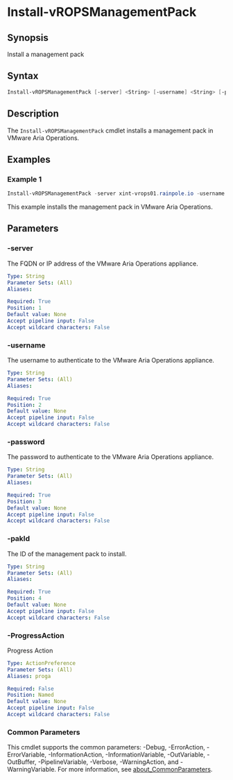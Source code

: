 # Install-vROPSManagementPack

## Synopsis

Install a management pack

## Syntax

```powershell
Install-vROPSManagementPack [-server] <String> [-username] <String> [-password] <String> [-pakId] <String> [-ProgressAction <ActionPreference>] [<CommonParameters>]
```

## Description

The `Install-vROPSManagementPack` cmdlet installs a management pack in VMware Aria Operations.

## Examples

### Example 1

```powershell
Install-vROPSManagementPack -server xint-vrops01.rainpole.io -username admin -password VMw@re1! -pakId SDDCHealth-8115995854
```

This example installs the management pack in VMware Aria Operations.

## Parameters

### -server

The FQDN or IP address of the VMware Aria Operations appliance.

```yaml
Type: String
Parameter Sets: (All)
Aliases:

Required: True
Position: 1
Default value: None
Accept pipeline input: False
Accept wildcard characters: False
```

### -username

The username to authenticate to the VMware Aria Operations appliance.

```yaml
Type: String
Parameter Sets: (All)
Aliases:

Required: True
Position: 2
Default value: None
Accept pipeline input: False
Accept wildcard characters: False
```

### -password

The password to authenticate to the VMware Aria Operations appliance.

```yaml
Type: String
Parameter Sets: (All)
Aliases:

Required: True
Position: 3
Default value: None
Accept pipeline input: False
Accept wildcard characters: False
```

### -pakId

The ID of the management pack to install.

```yaml
Type: String
Parameter Sets: (All)
Aliases:

Required: True
Position: 4
Default value: None
Accept pipeline input: False
Accept wildcard characters: False
```

### -ProgressAction

Progress Action

```yaml
Type: ActionPreference
Parameter Sets: (All)
Aliases: proga

Required: False
Position: Named
Default value: None
Accept pipeline input: False
Accept wildcard characters: False
```

### Common Parameters

This cmdlet supports the common parameters: -Debug, -ErrorAction, -ErrorVariable, -InformationAction, -InformationVariable, -OutVariable, -OutBuffer, -PipelineVariable, -Verbose, -WarningAction, and -WarningVariable. For more information, see [about_CommonParameters](http://go.microsoft.com/fwlink/?LinkID=113216).
